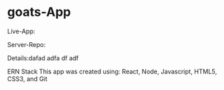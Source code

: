 # goats-App

Live-App: 

Server-Repo:  

Details:dafad adfa df adf 


ERN Stack
This app was created using: React, Node, Javascript, HTML5, CSS3, and Git   
